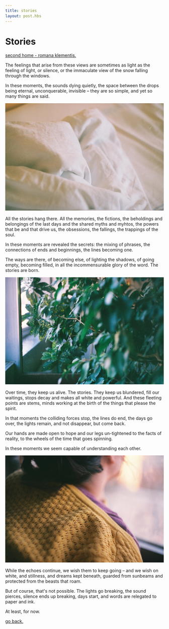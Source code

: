 ```yaml
---
title: stories
layout: post.hbs
---
```


# Stories

[second home - romana klementis.](https://www.behance.net/gallery/60187151/Second-Home)

The feelings that arise from these views are sometimes as light as the feeling of light, or silence, or the immaculate view of the snow falling through the windows.

In these moments, the sounds dying quietly, the space between the drops being eternal, unconquerable, invisible – they are so simple, and yet so many things are said.

![second home - romana klementis](../media/posts/stories1.jpg)

All the stories hang there. All the memories, the fictions, the beholdings and belongings of the last days and the shared myths and myhtos, the powers that be and that drive us, the obsessions, the fallings, the trappings of the soul.

In these moments are revealed the secrets: the mixing of phrases, the connections of ends and beginnings, the lines becoming one.

The ways are there, of becoming else, of lighting the shadows, of going empty, becoming filled, in all the incommensurable glory of the word. The stories are born.

![second home - romana klementis](../media/posts/stories2.jpg)

Over time, they keep us alive. The stories. They keep us blundered, fill our waitings, stops decay and makes all white and powerful. And these fleeting points are stems, minds working at the birth of the things that please the spirit.

In that moments the colliding forces stop, the lines do end, the days go over, the lights remain, and not disappear, but come back.

Our hands are made open to hope and our legs un-tightened to the facts of reality, to the wheels of the time that goes spinning.

In these moments we seem capable of understanding each other.

![second home - romana klementis](../media/posts/stories3.jpg)

While the echoes continue, we wish them to keep going – and we wish on white, and stillness, and dreams kept beneath, guarded from sunbeams and protected from the beasts that roam.

But of course, that's not possible. The lights go breaking, the sound pierces, silence ends up breaking, days start, and words are relegated to paper and ink.

At least, for now.

[go back.](index.html)
